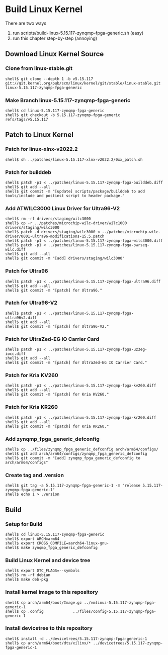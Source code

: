 # Build Linux Kernel

There are two ways

1. run scripts/build-linux-5.15.117-zynqmp-fpga-generic.sh (easy)
2. run this chapter step-by-step (annoying)

## Download Linux Kernel Source

### Clone from linux-stable.git

```console
shell$ git clone --depth 1 -b v5.15.117 git://git.kernel.org/pub/scm/linux/kernel/git/stable/linux-stable.git linux-5.15.117-zynqmp-fpga-generic
```

### Make Branch linux-5.15.117-zynqmp-fpga-generic

```console
shell$ cd linux-5.15.117-zynqmp-fpga-generic
shell$ git checkout -b 5.15.117-zynqmp-fpga-generic refs/tags/v5.15.117
```

## Patch to Linux Kernel

### Patch for linux-xlnx-v2022.2

```console
shell$ sh ../patches/linux-5.15.117-xlnx-v2022.2/0xx_patch.sh
```

### Patch for builddeb

```console
shell$ patch -p1 < ../patches/linux-5.15.117-zynqmp-fpga-builddeb.diff 
shell$ git add --all
shell$ git commit -m "[update] scripts/package/builddeb to add tools/include and postinst script to header package."
```

### Add ATWILC3000 Linux Driver for Ultra96-V2

```console
shell$ rm -rf drivers/staging/wilc3000
shell$ cp -r ../patches/microchip-wilc-driver/wilc1000 drivers/staging/wilc3000
shell$ patch -d drivers/staging/wilc3000 < ../patches/microchip-wilc-driver/0001-ultra96-modifications-15.5.patch
shell$ patch -p1 < ../patches/linux-5.15.117-zynqmp-fpga-wilc3000.diff
shell$ patch -p1 < ../patches/linux-5.15.117-zynqmp-fpga-pwrseq-wilc.diff
shell$ git add --all
shell$ git commit -m "[add] drivers/staging/wilc3000"
```

### Patch for Ultra96

```console
shell$ patch -p1 < ../patches/linux-5.15.117-zynqmp-fpga-ultra96.diff
shell$ git add --all
shell$ git commit -m "[patch] for Ultra96."
```

### Patch for Ultra96-V2

```console
shell$ patch -p1 < ../patches/linux-5.15.117-zynqmp-fpga-ultra96v2.diff 
shell$ git add --all
shell$ git commit -m "[patch] for Ultra96-V2."
```

### Patch for UltraZed-EG IO Carrier Card

```console
shell$ patch -p1 < ../patches/linux-5.15.117-zynqmp-fpga-uz3eg-iocc.diff 
shell$ git add --all
shell$ git commit -m "[patch] for UltraZed-EG IO Carrier Card."
```

### Patch for Kria KV260

```console
shell$ patch -p1 < ../patches/linux-5.15.117-zynqmp-fpga-kv260.diff 
shell$ git add --all
shell$ git commit -m "[patch] for Kria KV260."
```

### Patch for Kria KR260

```console
shell$ patch -p1 < ../patches/linux-5.15.117-zynqmp-fpga-kr260.diff 
shell$ git add --all
shell$ git commit -m "[patch] for Kria KR260."
```

### Add zynqmp_fpga_generic_defconfig

```console
shell$ cp ../files/zynqmp_fpga_generic_defconfig arch/arm64/configs/
shell$ git add arch/arm64/configs/zynqmp_fpga_generic_defconfig
shell$ git commit -m "[add] zynqmp_fpga_generic_defconfig to arch/arm64/configs"
```

### Create tag and .version

```console
shell$ git tag -a 5.15.117-zynqmp-fpga-generic-1 -m "release 5.15.117-zynqmp-fpga-generic-1"
shell$ echo 1 > .version
```

## Build

### Setup for Build 

```console
shell$ cd linux-5.15.117-zynqmp-fpga-generic
shell$ export ARCH=arm64
shell$ export CROSS_COMPILE=aarch64-linux-gnu-
shell$ make zynqmp_fpga_generic_defconfig
```

### Build Linux Kernel and device tree

```console
shell$ export DTC_FLAGS=--symbols
shell$ rm -rf debian
shell$ make deb-pkg
```

### Install kernel image to this repository

```console
shell$ cp arch/arm64/boot/Image.gz ../vmlinuz-5.15.117-zynqmp-fpga-generic-1
shell$ cp .config             ../files/config-5.15.117-zynqmp-fpga-generic-1
```

### Install devicetree to this repository

```console
shell$ install -d ../devicetrees/5.15.117-zynqmp-fpga-generic-1
shell$ cp arch/arm64/boot/dts/xilinx/* ../devicetrees/5.15.117-zynqmp-fpga-generic-1
```
